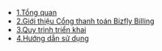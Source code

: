 - [1.Tổng quan](pay/tongquan.md)
- [2.Giới thiệu Cổng thanh toán Bizfly Billing ](pay/gioithieu.md) 
- [3.Quy trình triển khai](pay/quytrinhtrienkhai.md)
- [4.Hướng dẫn sử dụng](pay/huongdansudung.md)


 
 


 


 

